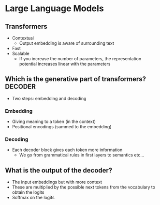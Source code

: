 # Large Language Models

## Transformers
- Contextual
  - Output embedding is aware of surrounding text
- Fast
- Scalable
  - If you increase the number of parameters, the representation potential increases linear with the parameters

## Which is the generative part of transformers? DECODER
- Two steps: embedding and decoding
### Embedding
- Giving meaning to a token (in the context)
- Positional encodings (summed to the embedding)
### Decoding
- Each decoder block gives each token more information
  - We go from grammatical rules in first layers to semantics etc...

## What is the output of the decoder?
- The input embeddings but with more context
- These are multiplied by the possible next tokens from the vocabulary to obtain the logits
- Softmax on the logits
